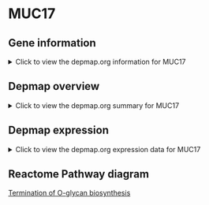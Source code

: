 <h1>MUC17</h1>

<h2>Gene information</h2>
<details>
  <summary>Click to view the depmap.org information for MUC17</summary>
  <iframe src="https://depmap.org/portal/gene/MUC17?tab=about" style="border:none;width:100%;height:800px"></iframe>
</details>

<h2>Depmap overview</h2>
<details>
  <summary>Click to view the depmap.org summary for MUC17</summary>
  <iframe src="https://depmap.org/portal/gene/MUC17?tab=overview" style="border:none;width:100%;height:800px"></iframe>
</details>

<h2>Depmap expression</h2>
<details>
  <summary>Click to view the depmap.org expression data for MUC17</summary>
  <iframe src="https://depmap.org/portal/gene/MUC17?tab=characterization" style="border:none;width:100%;height:800px"></iframe>
</details>



<h2>Reactome Pathway diagram</h2>
<a href="https://reactome.org/PathwayBrowser/#/R-HSA-977068">Termination of O-glycan biosynthesis</a>



